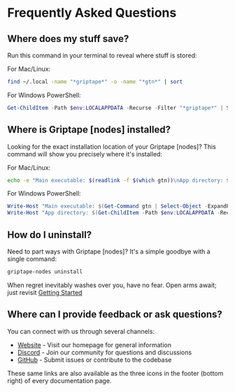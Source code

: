 # Frequently Asked Questions

## Where does my stuff save?

Run this command in your terminal to reveal where stuff is stored:

For Mac/Linux:
```bash
find ~/.local -name "*griptape*" -o -name "*gtn*" | sort
```

For Windows PowerShell:
```powershell
Get-ChildItem -Path $env:LOCALAPPDATA -Recurse -Filter "*griptape*" | Select-Object FullName
```

## Where is Griptape [nodes] installed?

Looking for the exact installation location of your Griptape [nodes]? This command will show you precisely where it's installed:

For Mac/Linux:
```bash
echo -e "Main executable: $(readlink -f $(which gtn))\nApp directory: $(find ~/.local/share -type d -name "griptape_nodes" -o -name "griptape-nodes" | head -1)"
```

For Windows PowerShell:
```powershell
Write-Host "Main executable: $(Get-Command gtn | Select-Object -ExpandProperty Source)"
Write-Host "App directory: $(Get-ChildItem -Path $env:LOCALAPPDATA -Recurse -Directory -Filter "*griptape*" | Select-Object -First 1 -ExpandProperty FullName)"
```

## How do I uninstall?

Need to part ways with Griptape [nodes]? It's a simple goodbye with a single command:

```bash
griptape-nodes uninstall
```


When regret inevitably washes over you, have no fear. Open arms await; just revisit [Getting Started](getting_started.md)

## Where can I provide feedback or ask questions?

You can connect with us through several channels:

- [Website](https://www.griptape.ai) - Visit our homepage for general information
- [Discord](https://discord.gg/gnWRz88eym) - Join our community for questions and discussions
- [GitHub](https://github.com/griptape-ai/griptape-nodes) - Submit issues or contribute to the codebase

These same links are also available as the three icons in the footer (bottom right) of every documentation page.